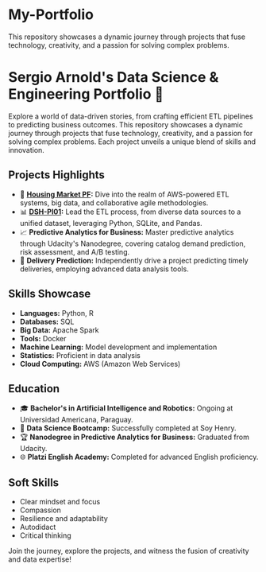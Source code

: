 # My-Portfolio
This repository showcases a dynamic journey through projects that fuse technology, creativity, and a passion for solving complex problems. 

# Sergio Arnold's Data Science & Engineering Portfolio 🚀

Explore a world of data-driven stories, from crafting efficient ETL pipelines to predicting business outcomes. This repository showcases a dynamic journey through projects that fuse technology, creativity, and a passion for solving complex problems. Each project unveils a unique blend of skills and innovation.

## Projects Highlights
- 🏡 **[Housing Market PF]([/Housing_Market_PF](https://github.com/JavieraArrieta/Housing_Market_PF)):** Dive into the realm of AWS-powered ETL systems, big data, and collaborative agile methodologies.
- 📊 **[DSH-PI01](/DSH-PI01):** Lead the ETL process, from diverse data sources to a unified dataset, leveraging Python, SQLite, and Pandas.
- 📈 **Predictive Analytics for Business:** Master predictive analytics through Udacity's Nanodegree, covering catalog demand prediction, risk assessment, and A/B testing.
- 🚚 **Delivery Prediction:** Independently drive a project predicting timely deliveries, employing advanced data analysis tools.

## Skills Showcase
- **Languages:** Python, R
- **Databases:** SQL
- **Big Data:** Apache Spark
- **Tools:** Docker
- **Machine Learning:** Model development and implementation
- **Statistics:** Proficient in data analysis
- **Cloud Computing:** AWS (Amazon Web Services)

## Education
- 🎓 **Bachelor's in Artificial Intelligence and Robotics:** Ongoing at Universidad Americana, Paraguay.
- 🚀 **Data Science Bootcamp:** Successfully completed at Soy Henry.
- 🏆 **Nanodegree in Predictive Analytics for Business:** Graduated from Udacity.
- 🌐 **Platzi English Academy:** Completed for advanced English proficiency.

## Soft Skills
- Clear mindset and focus
- Compassion
- Resilience and adaptability
- Autodidact
- Critical thinking

Join the journey, explore the projects, and witness the fusion of creativity and data expertise!


